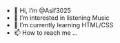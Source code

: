 - 👋 Hi, I’m @Asif3025
- 👀 I’m interested in listening Music
- 🌱 I’m currently learning HTML/CSS
- 📫 How to reach me ...
<!---
Asif3025/Asif3025 is a ✨ special ✨ repository because its `README.md` (this file) appears on your GitHub profile.
You can click the Preview link to take a look at your changes.
--->
